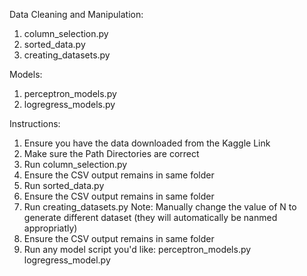 Data Cleaning and Manipulation:
1. column_selection.py
2. sorted_data.py
3. creating_datasets.py

Models:
1. perceptron_models.py
2. logregress_models.py


Instructions:
1. Ensure you have the data downloaded from the Kaggle Link
2. Make sure the Path Directories are correct
3. Run column_selection.py
4. Ensure the CSV output remains in same folder
5. Run sorted_data.py
6. Ensure the CSV output remains in same folder
7. Run creating_datasets.py
Note: Manually change the value of N to generate different dataset (they will automatically be nanmed appropriatly)
9. Ensure the CSV output remains in same folder
10. Run any model script you'd like:
    perceptron_models.py
    logregress_model.py
